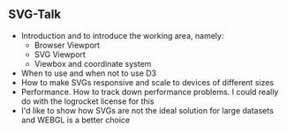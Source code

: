 ## SVG-Talk

- Introduction and to introduce the working area, namely:
  - Browser Viewport
  - SVG Viewport
  - Viewbox and coordinate system
- When to use and when not to use D3
- How to make SVGs responsive and scale to devices of different sizes
- Performance.  How to track down performance problems.  I could really do with the logrocket license for this
- I'd like to show how SVGs are not the ideal solution for large datasets and WEBGL is a better choice